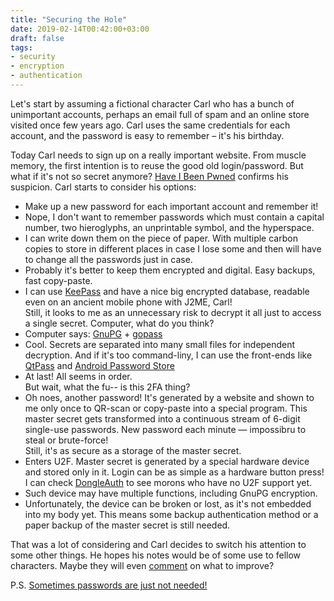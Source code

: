 ```yaml
---
title: "Securing the Hole"
date: 2019-02-14T00:42:00+03:00
draft: false
tags:
- security
- encryption
- authentication
---
```


Let's start by assuming a fictional character Carl who has a bunch of unimportant accounts, perhaps an email full of spam and an online store visited once few years ago. Carl uses the same credentials for each account, and the password is easy to remember – it's his birthday.

Today Carl needs to sign up on a really important website. From muscle memory, the first intention is to reuse the good old login/password. But what if it's not so secret anymore? [Have I Been Pwned][0] confirms his suspicion. Carl starts to consider his options:

* Make up a new password for each important account and remember it!
* Nope, I don't want to remember passwords which must contain a capital number, two hieroglyphs, an unprintable symbol, and the hyperspace.
* I can write down them on the piece of paper. With multiple carbon copies to store in different places in case I lose some and then will have to change all the passwords just in case.
* Probably it's better to keep them encrypted and digital. Easy backups, fast copy-paste.
* I can use [KeePass][1] and have a nice big encrypted database, readable even on an ancient mobile phone with J2ME, Carl! \
Still, it looks to me as an unnecessary risk to decrypt it all just to access a single secret. Computer, what do you think?
* Computer says: [GnuPG][2] + [gopass][3]
* Cool. Secrets are separated into many small files for independent decryption. And if it's too command-liny, I can use the front-ends Iike [QtPass][4] and [Android Password Store][5]
* At last! All seems in order. \
But wait, what the fu-- is this 2FA thing?
* Oh noes, another password! It's generated by a website and shown to me only once to QR-scan or copy-paste into a special program. This master secret gets transformed into a continuous stream of 6-digit single-use passwords. New password each minute — impossibru to steal or brute-force! \
Still, it's as secure as a storage of the master secret.
* Enters U2F. Master secret is generated by a special hardware device and stored only in it. Login can be as simple as a hardware button press! I can check [DongleAuth][6] to see morons who have no U2F support yet.
* Such device may have multiple functions, including GnuPG encryption.
* Unfortunately, the device can be broken or lost, as it's not embedded into my body yet. This means some backup authentication method or a paper backup of the master secret is still needed.

That was a lot of considering and Carl decides to switch his attention to some other things. He hopes his notes would be of some use to fellow characters. Maybe they will even [comment][8] on what to improve?

P.S. [Sometimes passwords are just not needed!][7]

[0]: https://haveibeenpwned.com/
[1]: https://keepass.info/
[2]: https://en.wikipedia.org/wiki/GNU_Privacy_Guard
[3]: https://www.gopass.pw/
[4]: https://qtpass.org/
[5]: https://github.com/zeapo/Android-Password-Store
[6]: https://www.dongleauth.info/
[7]: https://www.wired.com/story/macos-update-undoes-apple-root-bug-patch/
[8]: https://github.com/AlexanderPavlenko/alexanderpavlenko.github.com/issues


